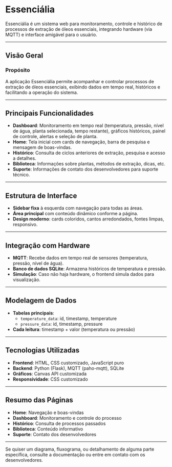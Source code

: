 # Essenciália

Essenciália é um sistema web para monitoramento, controle e histórico de processos de extração de óleos essenciais, integrando hardware (via MQTT) e interface amigável para o usuário.

---

## Visão Geral

### Propósito
A aplicação Essenciália permite acompanhar e controlar processos de extração de óleos essenciais, exibindo dados em tempo real, históricos e facilitando a operação do sistema.

---

## Principais Funcionalidades

- **Dashboard**: Monitoramento em tempo real (temperatura, pressão, nível de água, planta selecionada, tempo restante), gráficos históricos, painel de controle, alertas e seleção de planta.
- **Home**: Tela inicial com cards de navegação, barra de pesquisa e mensagem de boas-vindas.
- **Histórico**: Consulta de ciclos anteriores de extração, pesquisa e acesso a detalhes.
- **Biblioteca**: Informações sobre plantas, métodos de extração, dicas, etc.
- **Suporte**: Informações de contato dos desenvolvedores para suporte técnico.

---

## Estrutura de Interface

- **Sidebar fixa** à esquerda com navegação para todas as áreas.
- **Área principal** com conteúdo dinâmico conforme a página.
- **Design moderno**: cards coloridos, cantos arredondados, fontes limpas, responsivo.

---

## Integração com Hardware

- **MQTT**: Recebe dados em tempo real de sensores (temperatura, pressão, nível de água).
- **Banco de dados SQLite**: Armazena históricos de temperatura e pressão.
- **Simulação**: Caso não haja hardware, o frontend simula dados para visualização.

---

## Modelagem de Dados

- **Tabelas principais**:
  - `temperature_data`: id, timestamp, temperature
  - `pressure_data`: id, timestamp, pressure
- **Cada leitura**: timestamp + valor (temperatura ou pressão)

---

## Tecnologias Utilizadas

- **Frontend**: HTML, CSS customizado, JavaScript puro
- **Backend**: Python (Flask), MQTT (paho-mqtt), SQLite
- **Gráficos**: Canvas API customizada
- **Responsividade**: CSS customizado

---

## Resumo das Páginas

- **Home**: Navegação e boas-vindas
- **Dashboard**: Monitoramento e controle do processo
- **Histórico**: Consulta de processos passados
- **Biblioteca**: Conteúdo informativo
- **Suporte**: Contato dos desenvolvedores

---

Se quiser um diagrama, fluxograma, ou detalhamento de alguma parte específica, consulte a documentação ou entre em contato com os desenvolvedores.
